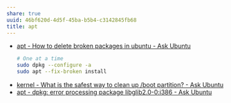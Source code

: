 ```yaml
---
share: true
uuid: 46bf620d-4d5f-45ba-b5b4-c3142845fb68
title: apt
---
```

* [apt - How to delete broken packages in ubuntu - Ask Ubuntu](https://askubuntu.com/questions/525088/how-to-delete-broken-packages-in-ubuntu)
  ``` bash
  # One at a time
  sudo dpkg --configure -a
  sudo apt --fix-broken install
  ```
* [kernel - What is the safest way to clean up /boot partition? - Ask Ubuntu](https://askubuntu.com/questions/345588/what-is-the-safest-way-to-clean-up-boot-partition)
* [apt - dpkg: error processing package libglib2.0-0:i386 - Ask Ubuntu](https://askubuntu.com/questions/1285751/dpkg-error-processing-package-libglib2-0-0i386)